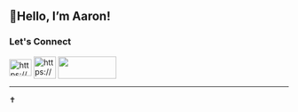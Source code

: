 <h2 align="left">👋Hello, I’m Aaron!</h2>

<h3>Let's Connect</h3>

<a href="https://www.linkedin.com/in/aarontekle/" target="blank"><img align="center" src="https://raw.githubusercontent.com/rahuldkjain/github-profile-readme-generator/master/src/images/icons/Social/linked-in-alt.svg" alt="https://www.linkedin.com/in/aarontekle/" height="30" width="40" target=”_blank”/></a>
<a href="https://huggingface.co/Aatekle" target="blank"><img align="center" src="https://cdn-lfs.hf.co/repos/96/a2/96a2c8468c1546e660ac2609e49404b8588fcf5a748761fa72c154b2836b4c83/9cf16f4f32604eaf76dabbdf47701eea5a768ebcc7296acc1d1758181f71db73?response-content-disposition=inline%3B+filename*%3DUTF-8%27%27hf-logo.png%3B+filename%3D%22hf-logo.png%22%3B&response-content-type=image%2Fpng&Expires=1738278114&Policy=eyJTdGF0ZW1lbnQiOlt7IkNvbmRpdGlvbiI6eyJEYXRlTGVzc1RoYW4iOnsiQVdTOkVwb2NoVGltZSI6MTczODI3ODExNH19LCJSZXNvdXJjZSI6Imh0dHBzOi8vY2RuLWxmcy5oZi5jby9yZXBvcy85Ni9hMi85NmEyYzg0NjhjMTU0NmU2NjBhYzI2MDllNDk0MDRiODU4OGZjZjVhNzQ4NzYxZmE3MmMxNTRiMjgzNmI0YzgzLzljZjE2ZjRmMzI2MDRlYWY3NmRhYmJkZjQ3NzAxZWVhNWE3NjhlYmNjNzI5NmFjYzFkMTc1ODE4MWY3MWRiNzM%7EcmVzcG9uc2UtY29udGVudC1kaXNwb3NpdGlvbj0qJnJlc3BvbnNlLWNvbnRlbnQtdHlwZT0qIn1dfQ__&Signature=ktAbEaBYpE4seXp5l07VIRxjlux2vQDGEnSRpGc3d9S4BMvKqRv1Q2IHz26VhWb27hdZAha4nElWRfRs6t73eQfpxHWV8gBwIPqYnFqF02FK5pq4x6skCJdwxxWKVb9UmOn8l9XNYziP0C4tP2xI5Ot%7ET7PL4pIR2C3CH77YuDSNwWP-tZCEm-zzfRvLL5UlpdZBX7PuBrQ0O62ZfkSpaHjVzVg4yYHR1pm40xoWwmnuIiBwkHp%7Ex4hM%7EiSNEMIqK0pnRfmCYjKj2ESENOmkoNwitGv-c%7E7euEQCbMOxgw8xVJBrd3PSYDGARpOxb-RtDIa1lqNzraczGITbs%7EY2ew__&Key-Pair-Id=K3RPWS32NSSJCE" alt="https://huggingface.co/Aatekle" height="40" width="40" target=”_blank”/></a>
<a href="https://www.kaggle.com/aarontekle" target="blank"><img align="center" src="https://upload.wikimedia.org/wikipedia/commons/7/7c/Kaggle_logo.png" height="40" width="105" target=”_blank”/></a>
______________________________________________________________________________________________  
:latin_cross:
</p>
